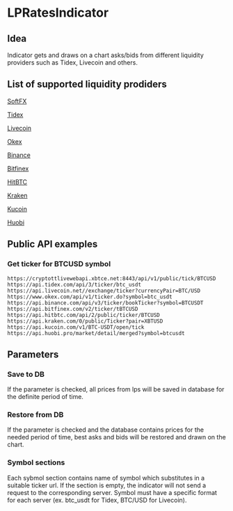 ﻿LPRatesIndicator
===========

## Idea
Indicator gets and draws on a chart asks/bids from different liquidity providers such as Tidex, Livecoin and others.

## List of supported liquidity prodiders

[SoftFX](https://www.xbtce.com/)

[Tidex](https://tidex.com/)

[Livecoin](https://www.livecoin.net/)

[Okex](https://www.okex.com/)

[Binance](https://www.binance.com/)

[Bitfinex](https://www.bitfinex.com/)

[HitBTC](https://hitbtc.com/)

[Kraken](https://www.kraken.com)

[Kucoin](https://www.kucoin.com)

[Huobi](https://www.huobi.pro)

## Public API examples

### Get ticker for BTCUSD symbol
```
https://cryptottlivewebapi.xbtce.net:8443/api/v1/public/tick/BTCUSD
https://api.tidex.com/api/3/ticker/btc_usdt
https://api.livecoin.net//exchange/ticker?currencyPair=BTC/USD
https://www.okex.com/api/v1/ticker.do?symbol=btc_usdt
https://api.binance.com/api/v3/ticker/bookTicker?symbol=BTCUSDT
https://api.bitfinex.com/v2/ticker/tBTCUSD
https://api.hitbtc.com/api/2/public/ticker/BTCUSD
https://api.kraken.com/0/public/Ticker?pair=XBTUSD
https://api.kucoin.com/v1/BTC-USDT/open/tick
https://api.huobi.pro/market/detail/merged?symbol=btcusdt
```

## Parameters

### Save to DB
If the parameter is checked, all prices from lps will be saved in database for the definite period of time.

### Restore from DB
If the parameter is checked and the database contains prices for the needed period of time, best asks and bids will be restored and drawn on the chart.

### Symbol sections
Each sybmol section contains name of symbol which substitutes in a suitable ticker url. 
If the section is empty, the indicator will not send a request to the corresponding server. 
Symbol must have a specific format for each server (ex. btc_usdt for Tidex, BTC/USD for Livecoin).